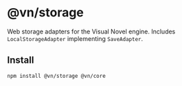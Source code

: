 # @vn/storage

Web storage adapters for the Visual Novel engine. Includes `LocalStorageAdapter` implementing `SaveAdapter`.

## Install

```
npm install @vn/storage @vn/core
```
